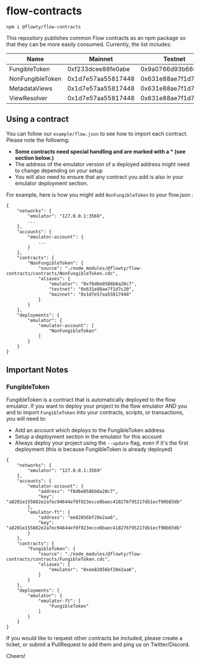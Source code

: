 # flow-contracts

```
npm i @flowty/flow-contracts
```

This repository publishes common Flow contracts as an npm package so that they can be more easily consumed. 
Currently, the list includes:

|  Name  |  Mainnet  |  Testnet  |
|--------|-----------|-----------|
| FungibleToken | 0xf233dcee88fe0abe | 0x9a0766d93b6608b7 |
| NonFungibleToken | 0x1d7e57aa55817448 | 0x631e88ae7f1d7c20 |
| MetadataViews | 0x1d7e57aa55817448 | 0x631e88ae7f1d7c20 |
| ViewResolver | 0x1d7e57aa55817448 | 0x631e88ae7f1d7c20 |

## Using a contract

You can follow our `example/flow.json` to see how to import each contract. Please note the following:
- **Some contracts need special handling and are marked with a * (see section below.)**
- The address of the emulator version of a deployed address might need to change depending on your setup
- You will also need to ensure that any contract you add is also in your emulator deployment section.

For example, here is how you might add `NonFungibleToken` to your flow.json :

```
{
	"networks": {
		"emulator": "127.0.0.1:3569",
		...
	},
	"accounts": {
		"emulator-account": {
			...
		}
	},
	"contracts": {
		"NonFungibleToken": {
			"source": "./node_modules/@flowty/flow-contracts/contracts/NonFungibleToken.cdc",
			"aliases": {
				"emulator": "0xf8d6e0586b0a20c7",
				"testnet": "0x631e88ae7f1d7c20",
				"mainnet": "0x1d7e57aa55817448"
			}
		}
	},
	"deployments": {
		"emulator": {
			"emulator-account": [
				"NonFungibleToken"
			]
		}
	}
}
```

## Important Notes

### FungibleToken

FungibleToken is a contract that is automatically deployed to the flow emulator. If you want to deploy
your project to the flow emulator AND you and to import `FungibleToken` into your contracts, scripts, or transactions,
you will need to:

- Add an account which deploys to the FungibleToken address
- Setup a deployment section in the emulator for this account
- Always deploy your project using the `--update` flag, even if it's the first deployment (this is because FungibleToken is already deployed)

```
{
	"networks": {
		"emulator": "127.0.0.1:3569"
	},
	"accounts": {
		"emulator-account": {
			"address": "f8d6e0586b0a20c7",
			"key": "a8201e155882e2a7ec94644ef0f023ecce8baec418276f95217db1ecf90b03db"
		},
		"emulator-ft": {
			"address": "ee82856bf20e2aa6",
			"key": "a8201e155882e2a7ec94644ef0f023ecce8baec418276f95217db1ecf90b03db"
		}
	},
	"contracts": {
		"FungibleToken": {
			"source": "./node_modules/@flowty/flow-contracts/contracts/FungibleToken.cdc",
			"aliases": {
				"emulator": "0xee82856bf20e2aa6",
			}
		}
	},
	"deployments": {
		"emulator": {
			"emulator-ft": [
				"FungibleToken"
			]
		}
	}
}
```

If you would like to request other contracts be included, please create a ticket, or submit a PullRequest to add them and
ping us on Twitter/Discord.

Cheers!